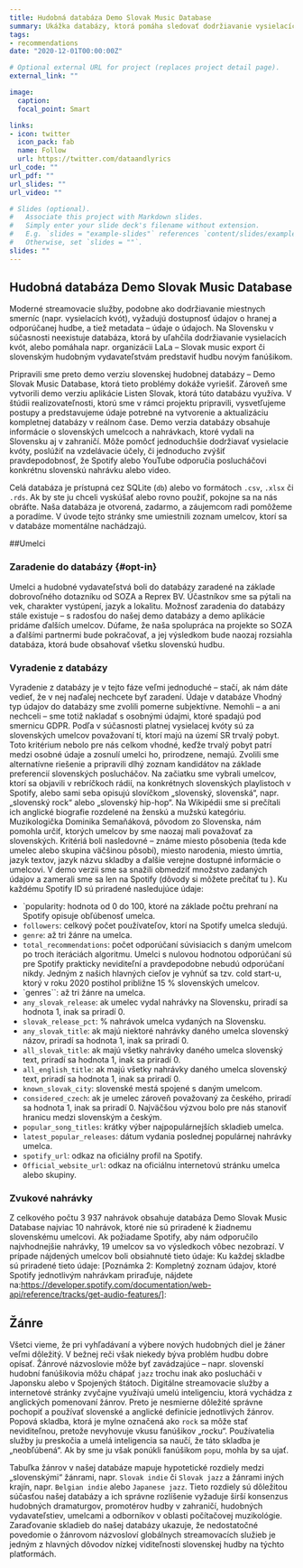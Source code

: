 ```yaml
---
title: Hudobná databáza Demo Slovak Music Database
summary: Ukážka databázy, ktorá pomáha sledovať dodržiavanie vysielacích kvót a propagovať hudbu prostredníctvom digitálnych streamovacích služieb.
tags:
- recommendations
date: "2020-12-01T00:00:00Z"

# Optional external URL for project (replaces project detail page).
external_link: ""

image:
  caption: 
  focal_point: Smart

links:
- icon: twitter
  icon_pack: fab
  name: Follow
  url: https://twitter.com/dataandlyrics
url_code: ""
url_pdf: ""
url_slides: ""
url_video: ""

# Slides (optional).
#   Associate this project with Markdown slides.
#   Simply enter your slide deck's filename without extension.
#   E.g. `slides = "example-slides"` references `content/slides/example-slides.md`.
#   Otherwise, set `slides = ""`.
slides: ""
---
```


## Hudobná databáza Demo Slovak Music Database

Moderné streamovacie služby, podobne ako dodržiavanie miestnych smerníc (napr. vysielacích kvót), vyžadujú dostupnosť údajov o hranej a odporúčanej hudbe, a tiež metadata – údaje o údajoch. Na Slovensku v súčasnosti neexistuje databáza, ktorá by uľahčila dodržiavanie vysielacích kvót, alebo pomáhala napr. organizácii LaLa – Slovak music export či slovenským hudobným vydavateľstvám predstaviť hudbu novým fanúšikom.

Pripravili sme preto demo verziu slovenskej hudobnej databázy – Demo Slovak Music Database, ktorá tieto problémy dokáže vyriešiť. Zároveň sme vytvorili demo verziu aplikácie Listen Slovak, ktorá túto databázu využíva. V štúdii realizovateľnosti, ktorú sme v rámci projektu pripravili, vysvetľujeme postupy a predstavujeme údaje potrebné na vytvorenie a aktualizáciu kompletnej databázy v reálnom čase.
Demo verzia databázy obsahuje informácie o slovenských umelcoch a nahrávkach, ktoré vydali na Slovensku aj v zahraničí. Môže pomôcť jednoduchšie dodržiavať vysielacie kvóty, poslúžiť na vzdelávacie účely, či jednoducho zvýšiť pravdepodobnosť, že Spotify alebo YouTube odporučia poslucháčovi konkrétnu slovenskú nahrávku alebo video.

Celá databáza je prístupná cez SQLite (`db`) alebo vo formátoch `.csv`, `.xlsx` či `.rds`. Ak by ste ju chceli vyskúšať alebo rovno použiť, pokojne sa na nás obráťte. Naša databáza je otvorená, zadarmo, a záujemcom radi pomôžeme a poradíme. V úvode tejto stránky sme umiestnili zoznam umelcov, ktorí sa v databáze momentálne nachádzajú.

##Umelci

### Zaradenie do databázy {#opt-in}
Umelci a hudobné vydavateľstvá boli do databázy zaradené na základe dobrovoľného dotazníku od SOZA a Reprex BV. Účastníkov sme sa pýtali na vek, charakter vystúpení, jazyk a lokalitu. Možnosť zaradenia do databázy stále existuje – s radosťou do našej demo databázy a demo aplikácie pridáme ďalších umelcov. Dúfame, že naša spolupráca na projekte so SOZA a ďalšími partnermi bude pokračovať, a jej výsledkom bude naozaj rozsiahla databáza, ktorá bude obsahovať všetku slovenskú hudbu. 

### Vyradenie z databázy
Vyradenie z databázy je v tejto fáze veľmi jednoduché – stačí, ak nám dáte vedieť, že v nej naďalej nechcete byť zaradení.
Údaje v databáze
Vhodný typ údajov do databázy sme zvolili pomerne subjektívne. Nemohli – a ani nechceli – sme totiž nakladať s osobnými údajmi, ktoré spadajú pod smernicu GDPR. Podľa v súčasnosti platnej vysielacej kvóty sú za slovenských umelcov považovaní tí, ktorí majú na území SR trvalý pobyt. Toto kritérium nebolo pre nás celkom vhodné, keďže trvalý pobyt patrí medzi osobné údaje a zosnulí umelci ho, prirodzene, nemajú.
Zvolili sme alternatívne riešenie a pripravili dlhý zoznam kandidátov na základe preferencií slovenských poslucháčov. Na začiatku sme vybrali umelcov, ktorí sa objavili v rebríčkoch rádií, na konkrétnych slovenských playlistoch v Spotify, alebo sami seba opisujú slovíčkom „slovenský, slovenská“, napr. „slovenský rock“ alebo „slovenský hip-hop“. Na Wikipédii sme si prečítali ich anglické biografie rozdelené na ženskú a mužskú kategóriu.
Muzikologička Dominika Semaňáková, pôvodom zo Slovenska, nám pomohla určiť, ktorých umelcov by sme naozaj mali považovať za slovenských. Kritériá boli nasledovné – známe miesto pôsobenia (teda kde umelec alebo skupina väčšinou pôsobí), miesto narodenia, miesto úmrtia, jazyk textov, jazyk názvu skladby a ďalšie verejne dostupné informácie o umelcovi.
V demo verzii sme sa snažili obmedziť množstvo zadaných údajov a zamerali sme sa len na Spotify (dôvody si môžete prečítať tu ). Ku každému Spotify ID sú priradené nasledujúce údaje:
* `popularity: hodnota od 0 do 100, ktoré na základe počtu prehraní na Spotify opisuje obľúbenosť umelca.
* `followers`: celkový počet používateľov, ktorí na Spotify umelca sledujú.
* `genre`: až tri žánre na umelca.
* `total_recommendations`: počet odporúčaní súvisiacich s daným umelcom po troch iteráciách algoritmu. Umelci s nulovou hodnotou odporúčaní sú pre Spotify prakticky neviditeľní a pravdepodobne nebudú odporúčaní nikdy. Jedným z našich hlavných cieľov je vyhnúť sa tzv. cold start-u, ktorý v roku 2020 postihol približne 15 % slovenských umelcov.
* `genres``: až tri žánre na umelca.
* `any_slovak_release`: ak umelec vydal nahrávky na Slovensku, priradí sa hodnota 1, inak sa priradí 0.
* `slovak_release_pct`: % nahrávok umelca vydaných na Slovensku.
* `any_slovak_title`: ak majú niektoré nahrávky daného umelca slovenský názov, priradí sa hodnota 1, inak sa priradí 0.
* `all_slovak_title`: ak majú všetky nahrávky daného umelca slovenský text, priradí sa hodnota 1, inak sa priradí 0.
* `all_english_title`: ak majú všetky nahrávky daného umelca slovenský text, priradí sa hodnota 1, inak sa priradí 0.
* `known_slovak_city`: slovenské mestá spojené s daným umelcom.
* `considered_czech`: ak je umelec zároveň považovaný za českého, priradí sa hodnota 1, inak sa priradí 0. Najväčšou výzvou bolo pre nás stanoviť hranicu medzi slovenským a českým.
* `popular_song_titles`: krátky výber najpopulárnejších skladieb umelca.
* `latest_popular_releases`: dátum vydania poslednej populárnej nahrávky umelca.
* `spotify_url`: odkaz na oficiálny profil na Spotify. 
* `Official_website_url`: odkaz na oficiálnu internetovú stránku umelca alebo skupiny.

### Zvukové nahrávky

Z celkového počtu 3 937 nahrávok obsahuje databáza Demo Slovak Music Database najviac 10 nahrávok, ktoré nie sú priradené k žiadnemu slovenskému umelcovi. Ak požiadame Spotify, aby nám odporučilo najvhodnejšie nahrávky, 19 umelcov sa vo výsledkoch vôbec nezobrazí. V prípade nájdených umelcov boli obsiahnuté tieto údaje: 
Ku každej skladbe sú priradené tieto údaje: [Poznámka 2: Kompletný zoznam údajov, ktoré Spotify jednotlivým nahrávkam priraďuje, nájdete na:https://developer.spotify.com/documentation/web-api/reference/tracks/get-audio-features/]:

## Žánre

Všetci vieme, že pri vyhľadávaní a výbere nových hudobných diel je žáner veľmi dôležitý. V bežnej reči však niekedy býva problém hudbu dobre opísať. Žánrové názvoslovie môže byť zavádzajúce – napr. slovenskí hudobní fanúšikovia môžu chápať `jazz` trochu inak ako poslucháči v Japonsku alebo v Spojených štátoch. 
Digitálne streamovacie služby a internetové stránky zvyčajne využívajú umelú inteligenciu, ktorá vychádza z anglických pomenovaní žánrov. Preto je nesmierne dôležité správne pochopiť a používať slovenské a anglické definície jednotlivých žánrov. Popová skladba, ktorá je mylne označená ako `rock` sa môže stať neviditeľnou, pretože nevyhovuje vkusu fanúšikov „rocku“. Používatelia služby ju preskočia a umelá inteligencia sa naučí, že táto skladba je „neobľúbená“. Ak by sme ju však ponúkli fanúšikom `pop`u, mohla by sa ujať.

Tabuľka žánrov v našej databáze mapuje hypotetické rozdiely medzi „slovenskými“ žánrami, napr. `Slovak indie` či `Slovak jazz` a žánrami iných krajín, napr. `Belgian indie` alebo `Japanese jazz`. Tieto rozdiely sú dôležitou súčasťou našej databázy a ich správne rozlíšenie vyžaduje širší konsenzus hudobných dramaturgov, promotérov hudby v zahraničí, hudobných vydavateľstiev, umelcami a odborníkov v oblasti počítačovej muzikológie. Zaraďovanie skladieb do našej databázy ukazuje, že nedostatočné povedomie o žánrovom názvosloví globálnych streamovacích služieb je jedným z hlavných dôvodov nízkej viditeľnosti slovenskej hudby na týchto platformách. 



